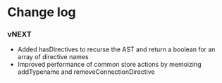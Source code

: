 # Change log

### vNEXT
- Added hasDirectives to recurse the AST and return a boolean for an array of directive names
- Improved performance of common store actions by memoizing addTypename and removeConnectionDirective
